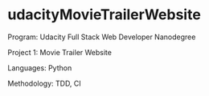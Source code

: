 # udacityMovieTrailerWebsite
Program: Udacity Full Stack Web Developer Nanodegree

Project 1: Movie Trailer Website

Languages: Python

Methodology: TDD, CI
